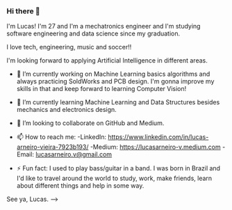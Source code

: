 ### Hi there 👋

I'm Lucas! I'm 27 and I'm a mechatronics engineer and I'm studying software engineering and data science since my graduation.

I love tech, engineering, music and soccer!!

I'm looking forward to applying Artificial Intelligence in different areas.

- 🔭 I’m currently working on Machine Learning basics algorithms and always practicing SoldWorks and PCB design. I'm gonna improve my skills in that and keep forward to learning Computer Vision!

- 🌱 I’m currently learning Machine Learning and Data Structures besides mechanics and electronics design.

- 👯 I’m looking to collaborate on GitHub and Medium.

- 📫 How to reach me: 
  -LinkedIn: https://www.linkedin.com/in/lucas-arneiro-vieira-7923b193/ 
  -Medium: https://lucasarneiro-v.medium.com
  -Email: lucasarneiro.v@gmail.com
  

- ⚡ Fun fact: I used to play bass/guitar in a band. I was born in Brazil and I'd like to travel around the world to study, work, make friends, learn about different things and help in some way.

See ya,
  Lucas.
-->
